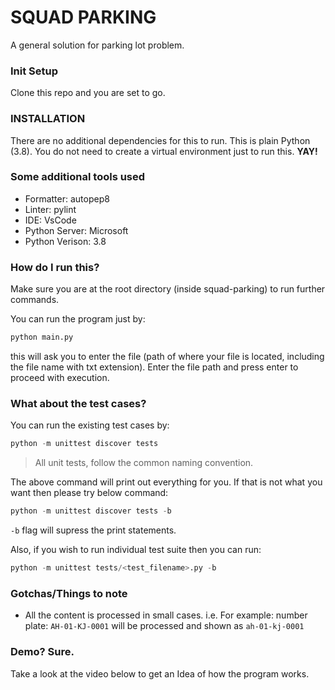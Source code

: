 # SQUAD PARKING

A general solution for parking lot problem.

### Init Setup

Clone this repo and you are set to go.

### INSTALLATION 

There are no additional dependencies for this to run. This is plain Python (3.8). You do not need to create a virtual environment just to run this. **YAY!**

### Some additional tools used

- Formatter: autopep8
- Linter: pylint
- IDE: VsCode
- Python Server: Microsoft
- Python Verison: 3.8

### How do I run this?

Make sure you are at the root directory (inside squad-parking) to run further commands.

You can run the program just by:

```python
python main.py
```

this will ask you to enter the file (path of where your file is located, including the file name with txt extension). Enter the file path and press enter to proceed with execution.

### What about the test cases?

You can run the existing test cases by:

```python
python -m unittest discover tests
```

> All unit tests, follow the common naming convention.

The above command will print out everything for you. If that is not what you want then please try below command:

```python
python -m unittest discover tests -b
```

`-b` flag will supress the print statements.

Also, if you wish to run individual test suite then you can run:

```python
python -m unittest tests/<test_filename>.py -b
```


### Gotchas/Things to note

- All the content is processed in small cases. i.e. For example: number plate: `AH-01-KJ-0001` will be processed and shown as `ah-01-kj-0001`


### Demo? Sure.

Take a look at the video below to get an Idea of how the program works.
